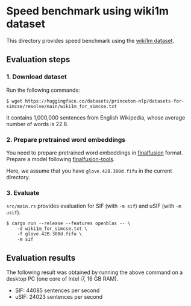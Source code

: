 # Speed benchmark using wiki1m dataset

This directory provides speed benchmark using the [wiki1m dataset](https://huggingface.co/datasets/princeton-nlp/datasets-for-simcse).

## Evaluation steps

### 1. Download dataset

Run the following commands:

```shell
$ wget https://huggingface.co/datasets/princeton-nlp/datasets-for-simcse/resolve/main/wiki1m_for_simcse.txt
```

It contains 1,000,000 sentences from English Wikipedia, whose average number of words is 22.8.

### 2. Prepare pretrained word embeddings

You need to prepare pretrained word embeddings in [finalfusion](https://docs.rs/finalfusion/) format.
Prepare a model following [finalfusion-tools](../../finalfusion-tools).

Here, we assume that you have `glove.42B.300d.fifu` in the current directory.

### 3. Evaluate

`src/main.rs` provides evaluation for SIF (with `-m sif`) and uSIF (with `-m usif`).

```shell
$ cargo run --release --features openblas -- \
    -d wiki1m_for_simcse.txt \
    -f glove.42B.300d.fifu \
    -m sif
```

## Evaluation results

The following result was obtained by running the above command on a desktop PC (one core of Intel i7, 16 GB RAM).

- SIF: 44085 sentences per second
- uSIF: 24023 sentences per second
